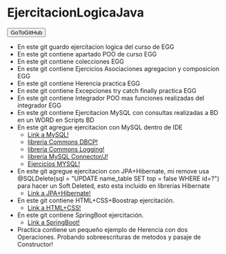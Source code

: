 # EjercitacionLogicaJava

<a href="https://github.com/valenchu/EjercitacionLogicaJava"><button type="button">GoToGitHub</button></a>

- En este git guardo ejercitacion logica del curso de EGG
- En este git contiene apartado POO de curso EGG
- En este git contiene colecciones EGG
- En este git contiene Ejercicios Asociaciones agregacion y composicion EGG
- En este git contiene Herencia practica EGG
- En este git contiene Excepciones try catch finally practica EGG
- En este git contiene Integrador POO mas funciones realizadas del integrador EGG
- En este git contiene Ejercitacion MySQL con consultas realizadas a BD en un WORD en Scripts BD
- En este git agregue ejercitacion con MySQL dentro de IDE
	- [Link a MySQL!](https://github.com/valenchu/EjercitacionLogicaJava/tree/main/src/Mysql)
	- [librería Commons DBCP!](https://commons.apache.org/proper/commons-dbcp/download_dbcp.cgi)
	- [librería Commons Logging!](https://commons.apache.org/proper/commons-logging/download_logging.cgi)
	- [librería MySQL Connector/J!](https://downloads.mysql.com/archives/c-j/)
	- [Ejercicios MYSQL!](https://github.com/valenchu/EjercitacionLogicaJava/blob/main/src/Mysql/Microsoft%20Word%20-%20Guia%20JDBC.docx.pdf)
- En este git agregue ejercitacion con JPA+Hibernate, mi remove usa @SQLDelete(sql = "UPDATE name_table SET top = false WHERE id=?") para hacer un Soft Deleted, esto esta incluido en librerías Hibernate
	- [Link a JPA+Hibernate!](https://github.com/valenchu/EjercitacionLogicaJava/tree/main/src/JpaHibernate)
- En este git contiene HTML+CSS+Boostrap ejercitación.
	- [Link a HTML+CSS!](https://github.com/valenchu/EjercitacionLogicaJava/tree/main/HTML%2BCSS)
- En este git contiene SpringBoot ejercitación.
	- [Link a SpringBoot!](https://github.com/valenchu/EjercitacionLogicaJava/tree/main/HTML%2BCSS)
- Practica contiene un pequeño ejemplo de Herencia con dos Operaciones. Probando sobreescrituras de metodos y pasaje de Constructor!
